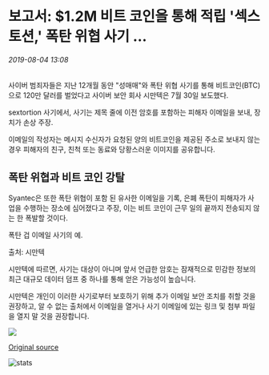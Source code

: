 # 보고서: $1.2M 비트 코인을 통해 적립 '섹스 토션,' 폭탄 위협 사기 ...

###### 2019-08-04 13:08

사이버 범죄자들은 지난 12개월 동안 "성매매"와 폭탄 위협 사기를 통해 비트코인(BTC)으로 120만 달러를 벌었다고 사이버 보안 회사 시만텍은 7월 30일 보도했다.

sextortion 사기에서, 사기는 제목 줄에 이전 암호를 포함하는 피해자 이메일을 보내, 장치가 손상 주장.

이메일의 작성자는 메시지 수신자가 요청된 양의 비트코인을 제공된 주소로 보내지 않는 경우 피해자의 친구, 친척 또는 동료와 당황스러운 이미지를 공유합니다.

## 폭탄 위협과 비트 코인 강탈

Syantec은 또한 폭탄 위협이 포함 된 유사한 이메일을 기록, 은폐 폭탄이 피해자가 사업을 수행하는 장소에 심어졌다고 주장, 이는 비트 코인이 근무 일의 끝까지 전송되지 않는 한 폭발할 것이다.

폭탄 겁 이메일 사기의 예.

출처: 시만텍

시만텍에 따르면, 사기는 대상이 아니며 앞서 언급한 암호는 잠재적으로 민감한 정보의 최근 대규모 데이터 덤프 중 하나를 통해 얻은 가능성이 높습니다.

시만텍은 개인이 이러한 사기로부터 보호하기 위해 추가 이메일 보안 조치를 취할 것을 권장하고, 알 수 없는 출처에서 이메일을 열거나 사기 이메일에 있는 링크 및 첨부 파일을 열지 말 것을 권장합니다.

![](https://s3.cointelegraph.com/storage/uploads/view/8745accbe18d9942db84d8117278ed2e.jpg)

[Original source](https://cointelegraph.com/news/report-12m-earned-through-bitcoin-sextortion-bomb-threat-scams)

![stats](https://c.statcounter.com/11760860/0/a89fa40b/1/ "stats")